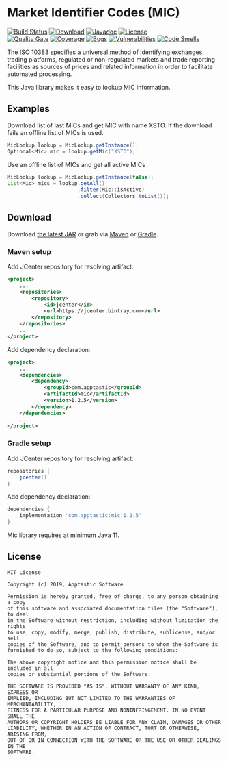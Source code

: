 Market Identifier Codes (MIC)
=============================

[![Build Status](https://travis-ci.org/w3stling/mic.svg?branch=master)](https://travis-ci.org/w3stling/mic)
[![Download](https://api.bintray.com/packages/apptastic/maven-repo/mic/images/download.svg)](https://bintray.com/apptastic/maven-repo/mic/_latestVersion)
[![Javadoc](https://img.shields.io/badge/javadoc-1.2.5-blue.svg)](https://w3stling.github.io/mic/javadoc/1.2.5)
[![License](http://img.shields.io/:license-MIT-blue.svg?style=flat-round)](http://apptastic-software.mit-license.org)   
[![Quality Gate](https://sonarcloud.io/api/project_badges/measure?project=com.apptastic%3Amic&metric=alert_status)](https://sonarcloud.io/dashboard?id=com.apptastic%3Amic)
[![Coverage](https://sonarcloud.io/api/project_badges/measure?project=com.apptastic%3Amic&metric=coverage)](https://sonarcloud.io/component_measures?id=com.apptastic%3Amic&metric=Coverage)
[![Bugs](https://sonarcloud.io/api/project_badges/measure?project=com.apptastic%3Amic&metric=bugs)](https://sonarcloud.io/component_measures?id=com.apptastic%3Amic&metric=bugs)
[![Vulnerabilities](https://sonarcloud.io/api/project_badges/measure?project=com.apptastic%3Amic&metric=vulnerabilities)](https://sonarcloud.io/component_measures?id=com.apptastic%3Amic&metric=vulnerabilities)
[![Code Smells](https://sonarcloud.io/api/project_badges/measure?project=com.apptastic%3Amic&metric=code_smells)](https://sonarcloud.io/component_measures?id=com.apptastic%3Amic&metric=code_smells)

The ISO 10383 specifies a universal method of identifying exchanges, trading platforms, regulated or non-regulated markets and trade reporting facilities as sources of prices and related information in order to facilitate automated processing.

This Java library makes it easy to lookup MIC information.

Examples
--------
Download list of last MICs and get MIC with name XSTO. If the download fails an offline list of MICs is used.
```java
MicLookup lookup = MicLookup.getInstance();
Optional<Mic> mic = lookup.getMic("XSTO");
```

Use an offline list of MICs and get all active MICs
```java
MicLookup lookup = MicLookup.getInstance(false);
List<Mic> mics = lookup.getAll()
                       .filter(Mic::isActive)
                       .collect(Collectors.toList());
```


Download
--------

Download [the latest JAR][1] or grab via [Maven][2] or [Gradle][3].

### Maven setup
Add JCenter repository for resolving artifact:
```xml
<project>
    ...
    <repositories>
        <repository>
            <id>jcenter</id>
            <url>https://jcenter.bintray.com</url>
        </repository>
    </repositories>
    ...
</project>
```

Add dependency declaration:
```xml
<project>
    ...
    <dependencies>
        <dependency>
            <groupId>com.apptastic</groupId>
            <artifactId>mic</artifactId>
            <version>1.2.5</version>
        </dependency>
    </dependencies>
    ...
</project>
```

### Gradle setup
Add JCenter repository for resolving artifact:
```groovy
repositories {
    jcenter()
}
```

Add dependency declaration:
```groovy
dependencies {
    implementation 'com.apptastic:mic:1.2.5'
}
```

Mic library requires at minimum Java 11.

License
-------

    MIT License
    
    Copyright (c) 2019, Apptastic Software
    
    Permission is hereby granted, free of charge, to any person obtaining a copy
    of this software and associated documentation files (the "Software"), to deal
    in the Software without restriction, including without limitation the rights
    to use, copy, modify, merge, publish, distribute, sublicense, and/or sell
    copies of the Software, and to permit persons to whom the Software is
    furnished to do so, subject to the following conditions:
    
    The above copyright notice and this permission notice shall be included in all
    copies or substantial portions of the Software.
    
    THE SOFTWARE IS PROVIDED "AS IS", WITHOUT WARRANTY OF ANY KIND, EXPRESS OR
    IMPLIED, INCLUDING BUT NOT LIMITED TO THE WARRANTIES OF MERCHANTABILITY,
    FITNESS FOR A PARTICULAR PURPOSE AND NONINFRINGEMENT. IN NO EVENT SHALL THE
    AUTHORS OR COPYRIGHT HOLDERS BE LIABLE FOR ANY CLAIM, DAMAGES OR OTHER
    LIABILITY, WHETHER IN AN ACTION OF CONTRACT, TORT OR OTHERWISE, ARISING FROM,
    OUT OF OR IN CONNECTION WITH THE SOFTWARE OR THE USE OR OTHER DEALINGS IN THE
    SOFTWARE.


[1]: https://bintray.com/apptastic/maven-repo/mic/_latestVersion
[2]: https://maven.apache.org
[3]: https://gradle.org